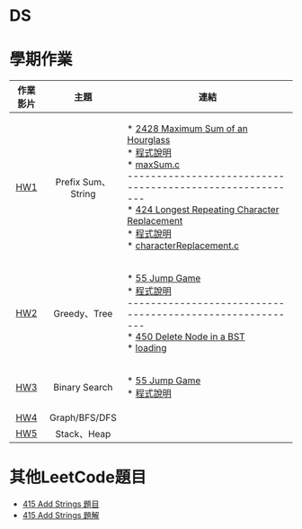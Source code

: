 # DS
# 學期作業

|                                 作業影片                                |                                   主題                                  |                                                                                                                                                                                                                                                                                                                                                                                                                                                                                                              連結                                                                                                                                                                                                                                                                                                                                                                                                                                                                                                             |
|:-------------------------------------------------------------------:|:-----------------------------------------------------------------------:|:-----------------------------------------------------------------------------------------------------------------------------------------------------------------------------------------------------------------------------------------------------------------------------------------------------------------------------------------------------------------------------------------------------------------------------------------------------------------------------------------------------------------------------------------------------------------------------------------------------------------------------------------------------------------------------------------------------------------------------------------------------------------------------------------------------------------------------------------------------------------------------------------------------------------------------------------------------------------------------------------------------------------------------:|
| [HW1](https://youtu.be/EvQ_zUZbB9s)|Prefix Sum、String| <p align="left">* [2428 Maximum Sum of an Hourglass](https://leetcode.com/problems/maximum-sum-of-an-hourglass)<br>* [程式說明](https://github.com/chenangel89/DS/blob/main/HW1/2428%20Maximum%20Sum%20of%20an%20Hourglass%20%E8%A7%A3%E9%87%8B.md)<br>* [maxSum.c](https://github.com/chenangel89/DS/blob/main/HW1/maxSum.c)<br>---------------------------------------------------------<br>* [424 Longest Repeating Character Replacement](https://leetcode.com/problems/longest-repeating-character-replacement)<br>* [程式說明](https://github.com/chenangel89/DS/blob/main/HW1/424%20Longest%20Repeating%20Character%20Replacement%E8%A7%A3%E9%87%8B.md)<br>* [characterReplacement.c](https://github.com/chenangel89/DS/blob/main/HW1/characterReplacement.c)</p> | 
| [HW2](https://youtu.be/A1E6d6QK3cY) |Greedy、Tree| <p align="left"> * [55 Jump Game](https://leetcode.com/problems/jump-game/)<br>* [程式說明](https://github.com/chenangel89/DS/blob/main/HW2/55.%20Jump%20Game%E8%A7%A3%E9%87%8B.md)<br>---------------------------------------------------------<br>* [450 Delete Node in a BST](https://leetcode.com/problems/delete-node-in-a-bst/)<br>* [loading]()<br>
| [HW3](https://drive.google.com/file/d/1MLIqQ6Gfm6b5lMuDXWF_T4J5-4ndD8FV/view?usp=share_link) |Binary Search| <p align="left"> * [55 Jump Game](https://leetcode.com/problems/jump-game/)<br>* [程式說明](https://github.com/chenangel89/DS/blob/main/HW2/55.%20Jump%20Game%E8%A7%A3%E9%87%8B.md)<br>  | 
| [HW4]() |Graph/BFS/DFS| <p align="left">  |
| [HW5]() |Stack、Heap| <p align="left">     |

# 其他LeetCode題目
* [415 Add Strings 題目](https://leetcode.com/problems/add-strings)
* [415 Add Strings 題解](https://github.com/chenangel89/DS/blob/main/%E5%85%B6%E4%BB%96LeetCode%E9%A1%8C%E7%9B%AE/415.%20Add%20Strings%E8%A7%A3%E9%A1%8C.md)
